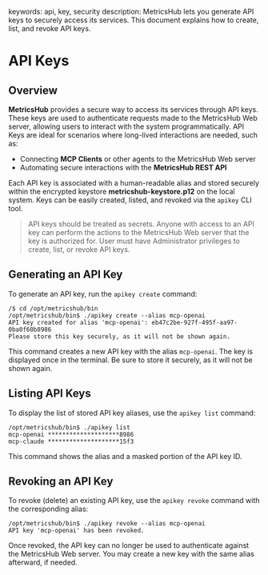 keywords: api, key, security
description: MetricsHub lets you generate API keys to securely access its services. This document explains how to create, list, and revoke API keys.

# API Keys

<!-- MACRO{toc|fromDepth=1|toDepth=2|id=toc} -->

## Overview

**MetricsHub** provides a secure way to access its services through API keys. These keys are used to authenticate requests made to the MetricsHub Web server, allowing users to interact with the system programmatically. API Keys are ideal for scenarios where long-lived interactions are needed, such as:

* Connecting **MCP Clients** or other agents to the MetricsHub Web server
* Automating secure interactions with the **MetricsHub REST API**

Each API key is associated with a human-readable alias and stored securely within the encrypted keystore **metricshub-keystore.p12** on the local system. Keys can be easily created, listed, and revoked via the `apikey` CLI tool.

> API keys should be treated as secrets. Anyone with access to an API key can perform the actions to the MetricsHub Web server that the key is authorized for.
> User must have Administrator privileges to create, list, or revoke API keys.

## Generating an API Key

To generate an API key, run the `apikey create` command:

```shell-session
/$ cd /opt/metricshub/bin
/opt/metricshub/bin$ ./apikey create --alias mcp-openai
API key created for alias 'mcp-openai': eb47c2be-927f-495f-aa97-0ba0f60b8986
Please store this key securely, as it will not be shown again.
```

This command creates a new API key with the alias `mcp-openai`. The key is displayed once in the terminal. Be sure to store it securely, as it will not be shown again.

## Listing API Keys

To display the list of stored API key aliases, use the `apikey list` command:

```shell-session
/opt/metricshub/bin$ ./apikey list
mcp-openai ********************8986
mcp-claude ********************15f3
```

This command shows the alias and a masked portion of the API key ID.

## Revoking an API Key

To revoke (delete) an existing API key, use the `apikey revoke` command with the corresponding alias:

```shell-session
/opt/metricshub/bin$ ./apikey revoke --alias mcp-openai
API key 'mcp-openai' has been revoked.
```

Once revoked, the API key can no longer be used to authenticate against the MetricsHub Web server. You may create a new key with the same alias afterward, if needed.
